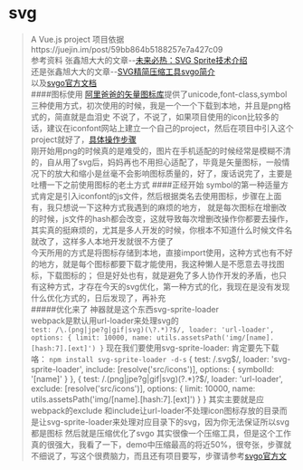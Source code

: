 # svg

> A Vue.js project
项目依据https://juejin.im/post/59bb864b5188257e7a427c09    
参考资料 张鑫旭大大的文章--[未来必热：SVG Sprite技术介绍](http://www.zhangxinxu.com/wordpress/2014/07/introduce-svg-sprite-technology/?spm=a313x.7781069.1998910419.50)    
还是张鑫旭大大的文章--[SVG精简压缩工具svgo简介](http://www.zhangxinxu.com/wordpress/2016/02/svg-compress-tool-svgo-experience/)    
以及[svgo官方文档](http://npm.taobao.org/package/svgo)    
####图标使用
  [阿里爸爸的矢量图标库](http://www.iconfont.cn/)提供了unicode,font-class,symbol三种使用方式，初次使用的时候，我是一个一个下载到本地，并且是png格式的，简直就是血泪史
  不说了，不说了，如果项目使用的icon比较多的话，建议在iconfont网站上建立一个自己的project，然后在项目中引入这个project就好了，[具体操作步骤](http://www.iconfont.cn/help/detail?spm=a313x.7781069.1998910419.d8cf4382a&helptype=code)     
  刚开始用png的时候真的是难受的，图片在手机适配的时候经常是模糊不清的，自从用了svg后，妈妈再也不用担心适配了，毕竟是矢量图标，一般情况下的放大和缩小是丝毫不会影响图标质量的，好了，废话说完了，主要是吐槽一下之前使用图标的老土方式
####正经开始
  symbol的第一种适量方式肯定是引入iconfont的js文件，然后根据类名去使用图标，步骤在上面有，我只想说一下这种方式我遇到的麻烦的地方，
  就是每次图标在增删改的时候，js文件的hash都会改变，这就导致每次增删改操作你都要去操作，其实真的挺麻烦的，尤其是多人开发的时候，你根本不知道什么时候文件名就改了，这样多人本地开发就很不方便了     
  今天所用的方式是将图标存储到本地，直接import使用，这种方式也有不好的地方，就是每个图标都要下载才能使用，我这种懒人是不愿意去寻找图标，下载图标的；
  但是好处也有，就是避免了多人协作开发的矛盾，也只有这种方式，才存在今天的svg优化，第一种方式的化，我现在是没有发现什么优化方式的，日后发现了，再补充     
#####优化来了
  神器就是这个东西svg-sprite-loader     
  webpack是默认用url-loader来处理svg的     
    `test: /\.(png|jpe?g|gif|svg)(\?.*)?$/,
    loader: 'url-loader',
    options: {
      limit: 10000,
      name: utils.assetsPath('img/[name].[hash:7].[ext]')
    }`
  现在我们要使用svg-sprite-loader:
  肯定要先下载咯： `npm install svg-sprite-loader -d-s`
    {
      test: /\.svg$/,
      loader: 'svg-sprite-loader',
      include: [resolve('src/icons')],
      options: {
        symbolId: '[name]'
      }
    },
    {
      test: /\.(png|jpe?g|gif|svg)(\?.*)?$/,
      loader: 'url-loader',
      exclude: [resolve('src/icons')],
      options: {
        limit: 10000,
        name: utils.assetsPath('img/[name].[hash:7].[ext]')
      }
    }
  其实主要就是应webpack的exclude 和include让url-loader不处理icon图标存放的目录而是让svg-sprite-loader来处理对应目录下的svg，因为你无法保证所以svg都是图标
  然后就是压缩优化了svgo
  其实很像一个压缩工具，但是这个工作真的很强大，我看了一下，demo中压缩最高的将近50%，很夸张，步骤就不细说了，写这个很费脑力，而且还有项目要写，步骤请参考[svgo官方文](http://npm.taobao.org/package/svgo)


